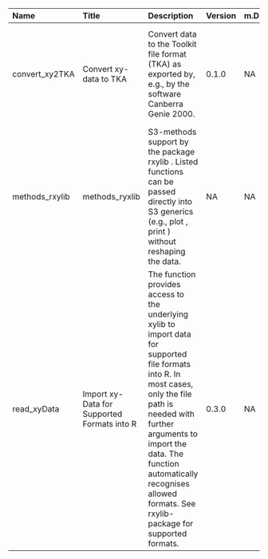 

| Name           | Title                                       | Description                                                                                                                                                                                                                                                                                        | Version | m.Date | m.Time | Author                                                                                                                                     | Citation                                                                                                                                                                                                                                                         |
|:---------------|:--------------------------------------------|:---------------------------------------------------------------------------------------------------------------------------------------------------------------------------------------------------------------------------------------------------------------------------------------------------|:--------|:-------|:-------|:-------------------------------------------------------------------------------------------------------------------------------------------|:-----------------------------------------------------------------------------------------------------------------------------------------------------------------------------------------------------------------------------------------------------------------|
| convert_xy2TKA | Convert xy-data to TKA                      | Convert data to the Toolkit file format (TKA) as exported by, e.g., by the software Canberra Genie 2000.                                                                                                                                                                                           | 0.1.0   | NA     | NA     | Sebastian Kreutzer, IRAMAT-CRP2A, Université Bordeaux Montaigne (France) -                                                              | Kreutzer, S. (2019). convert_xy2TKA(): Convert xy-data to TKA. Function version 0.1.0. In: Kreutzer, S., Friedrich, J. (2019). rxylib: Import XY-Data into R R package version 0.2.4. https://CRAN.R-project.org/package=rxylib                                  |
| methods_rxylib | methods_ryxlib                              | S3-methods support by the package  rxylib . Listed functions can be passed directly into S3 generics (e.g.,  plot ,  print ) without reshaping the data.                                                                                                                                           | NA      | NA     | NA     | NA                                                                                                                                         | NA                                                                                                                                                                                                                                                               |
| read_xyData    | Import xy-Data for Supported Formats into R | The function provides access to the underlying  xylib  to import data for supported file formats into R. In most cases, only the file path is needed with further arguments to import the data. The function automatically recognises allowed formats. See  rxylib-package  for supported formats. | 0.3.0   | NA     | NA     | Sebastian Kreutzer, IRAMAT-CRP2A, Universite Bordeaux Montaigne (France), Johannes Friedrich, -  University of Bayreuth (Germany) -  | Kreutzer, S., Friedrich, J. (2019). read_xyData(): Import xy-Data for Supported Formats into R. Function version 0.3.0. In: Kreutzer, S., Friedrich, J. (2019). rxylib: Import XY-Data into R R package version 0.2.4. https://CRAN.R-project.org/package=rxylib |

